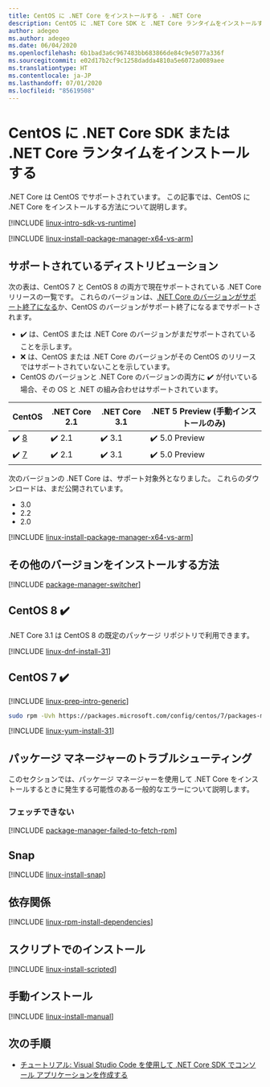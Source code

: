 ```yaml
---
title: CentOS に .NET Core をインストールする - .NET Core
description: CentOS に .NET Core SDK と .NET Core ランタイムをインストールするさまざまな方法を示します。
author: adegeo
ms.author: adegeo
ms.date: 06/04/2020
ms.openlocfilehash: 6b1bad3a6c967483bb683866de84c9e5077a336f
ms.sourcegitcommit: e02d17b2cf9c1258dadda4810a5e6072a0089aee
ms.translationtype: HT
ms.contentlocale: ja-JP
ms.lasthandoff: 07/01/2020
ms.locfileid: "85619508"
---
```

# <a name="install-net-core-sdk-or-net-core-runtime-on-centos"></a>CentOS に .NET Core SDK または .NET Core ランタイムをインストールする

.NET Core は CentOS でサポートされています。 この記事では、CentOS に .NET Core をインストールする方法について説明します。

[!INCLUDE [linux-intro-sdk-vs-runtime](includes/linux-intro-sdk-vs-runtime.md)]

[!INCLUDE [linux-install-package-manager-x64-vs-arm](includes/linux-install-package-manager-x64-vs-arm.md)]

## <a name="supported-distributions"></a>サポートされているディストリビューション

次の表は、CentOS 7 と CentOS 8 の両方で現在サポートされている .NET Core リリースの一覧です。 これらのバージョンは、[.NET Core のバージョンがサポート終了になる](https://dotnet.microsoft.com/platform/support/policy/dotnet-core)か、CentOS のバージョンがサポート終了になるまでサポートされます。

- ✔️ は、CentOS または .NET Core のバージョンがまだサポートされていることを示します。
- ❌ は、CentOS または .NET Core のバージョンがその CentOS のリリースではサポートされていないことを示しています。
- CentOS のバージョンと .NET Core のバージョンの両方に ✔️ が付いている場合、その OS と .NET の組み合わせはサポートされています。

| CentOS                   | .NET Core 2.1 | .NET Core 3.1 | .NET 5 Preview (手動インストールのみ) |
|--------------------------|---------------|---------------|----------------|
| ✔️ [8](#centos-8-) | ✔️ 2.1        | ✔️ 3.1        | ✔️ 5.0 Preview |
| ✔️ [7](#centos-7-) | ✔️ 2.1        | ✔️ 3.1        | ✔️ 5.0 Preview |

次のバージョンの .NET Core は、サポート対象外となりました。 これらのダウンロードは、まだ公開されています。

- 3.0
- 2.2
- 2.0

[!INCLUDE [linux-install-package-manager-x64-vs-arm](includes/linux-install-package-manager-x64-vs-arm.md)]

## <a name="how-to-install-other-versions"></a>その他のバージョンをインストールする方法

[!INCLUDE [package-manager-switcher](./includes/package-manager-heading-hack-pkgname.md)]

## <a name="centos-8-"></a>CentOS 8 ✔️

.NET Core 3.1 は CentOS 8 の既定のパッケージ リポジトリで利用できます。

[!INCLUDE [linux-dnf-install-31](includes/linux-install-31-dnf.md)]

## <a name="centos-7-"></a>CentOS 7 ✔️

[!INCLUDE [linux-prep-intro-generic](includes/linux-prep-intro-generic.md)]

```bash
sudo rpm -Uvh https://packages.microsoft.com/config/centos/7/packages-microsoft-prod.rpm
```

[!INCLUDE [linux-yum-install-31](includes/linux-install-31-yum.md)]

## <a name="troubleshoot-the-package-manager"></a>パッケージ マネージャーのトラブルシューティング

このセクションでは、パッケージ マネージャーを使用して .NET Core をインストールするときに発生する可能性のある一般的なエラーについて説明します。

### <a name="failed-to-fetch"></a>フェッチできない

[!INCLUDE [package-manager-failed-to-fetch-rpm](includes/package-manager-failed-to-fetch-rpm.md)]

## <a name="snap"></a>Snap

[!INCLUDE [linux-install-snap](includes/linux-install-snap.md)]

## <a name="dependencies"></a>依存関係

[!INCLUDE [linux-rpm-install-dependencies](includes/linux-rpm-install-dependencies.md)]

## <a name="scripted-install"></a>スクリプトでのインストール

[!INCLUDE [linux-install-scripted](includes/linux-install-scripted.md)]

## <a name="manual-install"></a>手動インストール

[!INCLUDE [linux-install-manual](includes/linux-install-manual.md)]

## <a name="next-steps"></a>次の手順

- [チュートリアル: Visual Studio Code を使用して .NET Core SDK でコンソール アプリケーションを作成する](../tutorials/with-visual-studio-code.md)
